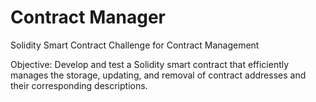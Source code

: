 # Contract Manager

Solidity Smart Contract Challenge for Contract Management

Objective: Develop and test a Solidity smart contract that efficiently manages the storage, updating, and removal of contract addresses and their corresponding descriptions.
